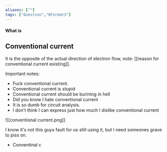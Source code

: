 ```yaml
---
aliases: [""]
tags: ["Question","QFormat3"]
---
```


#### What is
## Conventional current
It is the opposite of the actual direction of electron flow, note: [[reason for conventional current existing]].

Important notes:
- Fuck conventional current.
- Conventional current is stupid
- Conventional current should be burining in hell
- Did you know I hate conventional current
- It is so dumb for circuit analysis.
- I don't think I can express just how much I dislike conventional current

![[conventional current.png]]

I know it's not this guys fault for us still using it, but I need someones grave to piss on.
- Conventinal c